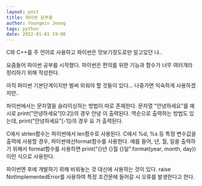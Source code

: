 ```yaml
---
layout: post
title: 파이썬 공부중
author: Youngmin Jeong
tags: python
date: 2022-01-01 19:00
---
```

C와 C++를 주 언어로 사용하고 파이썬은 맛보기정도로만 알고있던 나.. 

요즘들어 파이썬 공부를 시작했다.
파이썬은 편의를 위한 기능과 함수가 너무 여러개라 정리하기 위해 작성한다.

아직 파이썬 기본단계이지만 벌써 외워야 할 것들이 있다...
나중가면 익숙하게 사용하겠지만..

파이썬에서는 문자열을 슬라이싱하는 방법이 따로 존재한다.
문자열 "안녕하세요"를 예시로 print("안녕하세요"[0:2])의 경우 안녕 이 출력된다.
역순으로 출력하는 방법도 있는데, print("안녕하세요"[-1])의 경우 요 가 출력된다.

C에서 strlen함수는 파이썬에서 len함수로 사용된다.
C에서 %d, %s 등 특정 변수값을 출력에 사용할 경우, 파이썬에선format함수를 
사용한다.
예를 들어, 년, 월, 일을 출력하기 위해서 format함수를 사용하면
print("{}년 {}월 {}일".format(year, month, day)) 이런 식으로 사용한다.

파이썬엔 후에 개발하기 위해 비워놓는 것 대신에 사용하는 것이 있다. 
raise NotImplementedError를 사용하여 특정 조건문에 들어갈 시 오류를 발생한다고 한다.

